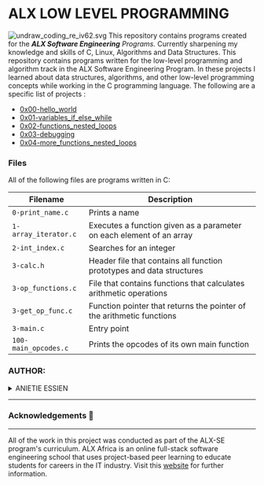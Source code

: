 
# ALX LOW LEVEL PROGRAMMING

![undraw_coding_re_iv62.svg](https://user-images.githubusercontent.com/110098940/219949766-01d150a7-a2cf-454d-958a-d61fe3ee7110.png)
This repository contains programs created for the _**ALX Software Engineering** Programs._ Currently sharpening my knowledge and skills of C, Linux, Algorithms and Data Structures. This repository contains programs written for the low-level programming and algorithm track in the ALX Software Engineering Program. In these projects I learned about data structures, algorithms, and other low-level programming concepts while working in the C programming language. The following are a specific list of projects :

- [0x00-hello_world](https://github.com/Biggestheart/alx-low_level_programming/tree/master/0x00-hello_world)
- [0x01-variables_if_else_while](https://github.com/Biggestheart/alx-low_level_programming/tree/master/0x01-variables_if_else_while)
- [0x02-functions_nested_loops](https://github.com/Biggestheart/alx-low_level_programming/tree/master/0x02-functions_nested_loops)
- [0x03-debugging](https://github.com/Biggestheart/alx-low_level_programming/tree/master/0x03-debugging)
- [0x04-more_functions_nested_loops](https://github.com/Biggestheart/alx-low_level_programming/tree/master/0x04-more_functions_nested_loops)

### Files

All of the following files are programs written in C:

| Filename             | Description                                                           |
| -------------------- | --------------------------------------------------------------------- |
| `0-print_name.c`     | Prints a name                                                         |
| `1-array_iterator.c` | Executes a function given as a parameter on each element of an array  |
| `2-int_index.c`      | Searches for an integer                                               |
| `3-calc.h`           | Header file that contains all function prototypes and data structures |
| `3-op_functions.c`   | File that contains functions that calculates arithmetic operations    |
| `3-get_op_func.c`    | Function pointer that returns the pointer of the arithmetic functions |
| `3-main.c`           | Entry point                                                           |
| `100-main_opcodes.c` | Prints the opcodes of its own main function                           |


### AUTHOR:
<details>
    <summary>ANIETIE ESSIEN</summary>
    <ul>
        <li>
            <a href="https://github.com/Biggestheart">Github</a>
        </li>
        <li>
            <a href="https://twitter.com/AnietieLEssien">Twitter</a>
        </li>
    </ul>
</details>

---

### Acknowledgements  :pray:
___
All of the work in this project was conducted as part of the ALX-SE program's curriculum. ALX Africa is an online full-stack software engineering school that uses project-based peer learning to educate students for careers in the IT industry. Visit this <a href="https://www.alxafrica.com/software-engineering-2022">website</a> for further information.
